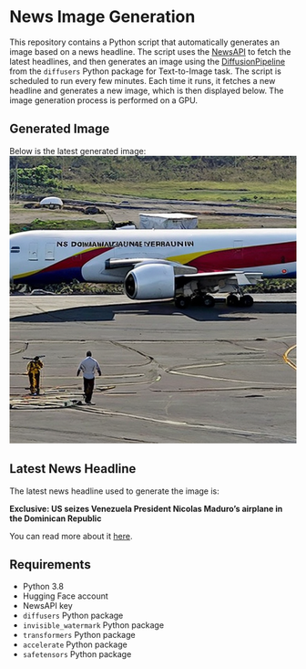 # News Image Generation
This repository contains a Python script that automatically generates an image based on a news headline. The script uses the [NewsAPI](https://newsapi.org/) to fetch the latest headlines, and then generates an image using the [DiffusionPipeline](https://github.com/huggingface/diffusers) from the `diffusers` Python package for Text-to-Image task.
The script is scheduled to run every few minutes. Each time it runs, it fetches a new headline and generates a new image, which is then displayed below. The image generation process is performed on a GPU.

## Generated Image
Below is the latest generated image:
![Generated Image](image.png)

## Latest News Headline
The latest news headline used to generate the image is:

**Exclusive: US seizes Venezuela President Nicolas Maduro’s airplane in the Dominican Republic**

You can read more about it [here](https://news.google.com/rss/articles/CBMingFBVV95cUxOYm9jMDU4R0xlbC1Ea0tCUGJyMFJfaFlVUFd1Y1ZiWUd1RnFGb1c1SFhqTnNIUHhYZmtmek9vanVmM3QzOGt1cnQ5ZFBpOFo4TzVQdjY2SUZMTC16eEFpZ01Wazd1MWhyN01nMkNiREI1bjBEUzRMcFVwYWtMc2xOem1PU3V0SXktRm16dXpsLXlOMUJPbk0tTTBUMHV0Z9IBlAFBVV95cUxQUnRNWll1Slp1Q3pUV2ZlbkpwQkswQUZRcDdkaFhvcVhjYmpRR2d5Y2poMU5aMlpjUG5ua1VLUmlUYjk5LXk3UTRTTmZTeXplWkZxZmNGYThyUTAxQXd4N2lVX0xZNGF0QzFDSGJuVXFFRENtc3pPYldVd0YwMVloMXlkcG5Lc0JaZGVfQ3pDV244ZmJk?oc=5).

## Requirements
- Python 3.8
- Hugging Face account
- NewsAPI key
- `diffusers` Python package
- `invisible_watermark` Python package
- `transformers` Python package
- `accelerate` Python package
- `safetensors` Python package
